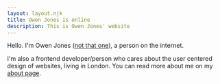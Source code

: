 ```yaml
---
layout: layout.njk
title: Owen Jones is online
description: This is Owen Jones' website
---
```


Hello. I'm Owen Jones ([not that one](https://www.youtube.com/channel/UCSYCo8uRGF39qDCxF870K5Q)), a person on the internet.

I'm also a frontend developer/person who cares about the user centered design of websites, living in London. You can read more about me on my [about page](/about).
